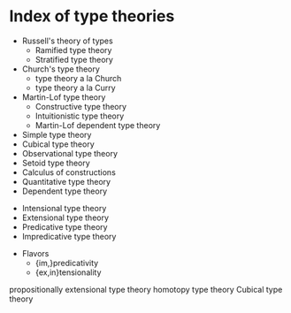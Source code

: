 # Index of type theories

- Russell's theory of types
  - Ramified type theory
  - Stratified type theory
- Church's type theory
  - type theory a la Church
  - type theory a la Curry
- Martin-Lof type theory
  + Constructive type theory
  + Intuitionistic type theory
  - Martin-Lof dependent type theory
- Simple type theory
- Cubical type theory
- Observational type theory
- Setoid type theory
- Calculus of constructions
- Quantitative type theory
- Dependent type theory
+ Intensional type theory
+ Extensional type theory
+ Predicative type theory
+ Impredicative type theory

* Flavors
  - {im,}predicativity
  - {ex,in}tensionality

propositionally extensional type theory
homotopy type theory
Cubical type theory
